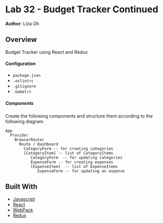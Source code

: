 # Lab 32 - Budget Tracker Continued

**Author**: Liza Oh

## Overview
Budget Tracker using React and Redux

#### Configuration
* `package.json`
* `.eslintrc`
* `.gitignore`
* `.babelrc`

##### Components
Create the following components and structure them according to the following diagram.
```
App
  Provider
    BrowserRouter
      Route / Dashboard
        CategoryForm -- for creating categories
        [CategoryItem] -- list of CategoryItems
           CategoryForm  -- for updating categories
           ExpenseForm -- for creating expenses
           [ExpenseItem]  -- list of ExpenseItems
              ExpenseForm -- for updating an expense
```

## Built With
* [Javascript](https://www.javascript.com/)
* [React](https://reactjs.org/)
* [WebPack](https://webpack.js.org/)
* [Redux](https://redux.js.org/)
